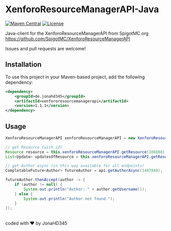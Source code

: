 # XenforoResourceManagerAPI-Java

[![Maven Central](https://img.shields.io/maven-central/v/de.jonahd345/xenfororesourcemanagerapi)](https://central.sonatype.com/artifact/de.jonahd345/xenfororesourcemanagerapi)
[![License](https://img.shields.io/github/license/JonaHD345/XenforoResourceManagerAPI-Java)](LICENSE)

Java-client for the XenforoResourceManagerAPI from SpigotMC.org https://github.com/SpigotMC/XenforoResourceManagerAPI

Issues and pull requests are welcome!

## Installation

To use this project in your Maven-based project, add the following dependency:

```xml
<dependency>
    <groupId>de.jonahd345</groupId>
    <artifactId>xenfororesourcemanagerapi</artifactId>
    <version>1.1.1</version>
</dependency>
```
## Usage

```java
XenforoResourceManagerAPI xenforoResourceManagerAPI = new XenforoResourceManagerAPI();

// get Resource (with id)
Resource resource = this.xenforoResourceManagerAPI.getResource(106888);
List<Update> updatesOfResource = this.xenforoResourceManagerAPI.getResourceUpdates(resource.getId());

// get Author async (in this way available for all endpoints)
CompletableFuture<Author> futureAuthor = api.getAuthorAsync(1407849);

futureAuthor.thenAccept(author -> {
    if (author != null) {
        System.out.println("Author: " + author.getUsername());
    } else {
        System.out.println("Author not found.");
    }
});
```

<br>
coded with ❤️ by JonaHD345
